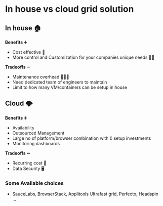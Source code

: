 # In house vs cloud grid solution

## In house 🏠

**Benefits** ➕

- Cost effective 🤑
- More control and Customization for your companies unique needs 👨‍💻

**Tradeoffs** ➖

- Maintenance overhead 🙍🏻‍♂️
- Need dedicated team of engineers to maintain
- Limit to how many VM/containers can be setup in house

## Cloud 🌩

**Benefits** ➕

- Availability
- Outsourced Management
- Large no of platform/browser combination with 0 setup investments
- Monitoring dashboards

**Tradeoffs** ➖

- Recurring cost 💸
- Data Security 🖥

### Some Available choices

- SauceLabs, BrowserStack, Applitools Ultrafast grid, Perfecto, Headspin ...
